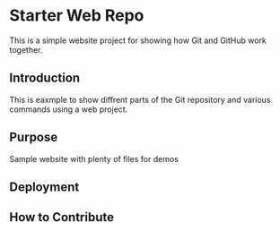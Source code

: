 # Starter Web Repo
This is a simple website project for showing how Git and GitHub work together.

## Introduction
This is eaxmple to show diffrent parts of the Git repository and various commands using a web project.

## Purpose
Sample website with plenty of files for demos

## Deployment

## How to Contribute